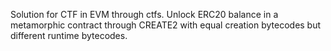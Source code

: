 Solution for CTF in EVM through ctfs. Unlock ERC20 balance in a metamorphic contract through CREATE2 with equal creation bytecodes but different runtime bytecodes.